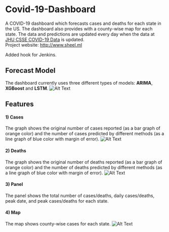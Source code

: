 # Covid-19-Dashboard

A COVID-19 dashboard which forecasts cases and deaths for each state in the US. The dashboard also provides with a county-wise map for each state. The data and predictions are updated every day when the data at [JHU CSSE COVID-19 Data](https://github.com/CSSEGISandData/COVID-19) is updated.  
Project website: http://www.sheel.ml

Added hook for Jenkins.

## Forecast Model
The dashboard currently uses three different types of models: **ARIMA**, **XGBoost** and **LSTM**.
![Alt Text](https://github.com/sheelshah9/Covid-19-Dashboard/blob/master/images/forecast_method.gif)

## Features
#### 1) Cases  
The graph shows the original number of cases reported (as a bar graph of orange color) and the number of cases predicted by different methods (as a line graph of blue color with margin of error).
![Alt Text](https://github.com/sheelshah9/Covid-19-Dashboard/blob/master/images/cases_graph.gif)

#### 2) Deaths  
The graph shows the original number of deaths reported (as a bar graph of orange color) and the number of deaths predicted by different methods (as a line graph of blue color with margin of error).
![Alt Text](https://github.com/sheelshah9/Covid-19-Dashboard/blob/master/images/deaths_graph.gif)

#### 3) Panel  
The panel shows the total number of cases/deaths, daily cases/deaths, peak date, and peak cases/deaths for each state.

#### 4) Map  
The map shows county-wise cases for each state.
![Alt Text](https://github.com/sheelshah9/Covid-19-Dashboard/blob/master/images/maps.gif)
